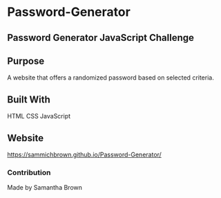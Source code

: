 # Password-Generator

## Password Generator JavaScript Challenge


## Purpose
A website that offers a randomized password based on selected criteria.

## Built With

HTML
CSS
JavaScript

## Website
https://sammichbrown.github.io/Password-Generator/

### Contribution
Made by Samantha Brown


